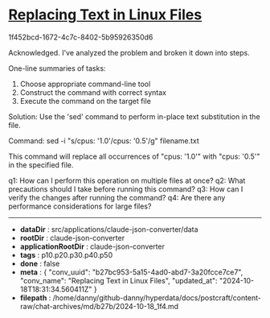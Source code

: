 # [Replacing Text in Linux Files](https://claude.ai/chat/b27bc953-5a15-4ad0-abd7-3a20fcce7ce7)

1f452bcd-1672-4c7c-8402-5b95926350d6

 Acknowledged. I've analyzed the problem and broken it down into steps.

One-line summaries of tasks:
1. Choose appropriate command-line tool
2. Construct the command with correct syntax
3. Execute the command on the target file

Solution: Use the 'sed' command to perform in-place text substitution in the file.

Command: sed -i "s/cpus: '1.0'/cpus: '0.5'/g" filename.txt

This command will replace all occurrences of "cpus: '1.0'" with "cpus: '0.5'" in the specified file.

q1: How can I perform this operation on multiple files at once?
q2: What precautions should I take before running this command?
q3: How can I verify the changes after running the command?
q4: Are there any performance considerations for large files?

---

* **dataDir** : src/applications/claude-json-converter/data
* **rootDir** : claude-json-converter
* **applicationRootDir** : claude-json-converter
* **tags** : p10.p20.p30.p40.p50
* **done** : false
* **meta** : {
  "conv_uuid": "b27bc953-5a15-4ad0-abd7-3a20fcce7ce7",
  "conv_name": "Replacing Text in Linux Files",
  "updated_at": "2024-10-18T18:31:34.560411Z"
}
* **filepath** : /home/danny/github-danny/hyperdata/docs/postcraft/content-raw/chat-archives/md/b27b/2024-10-18_1f4.md